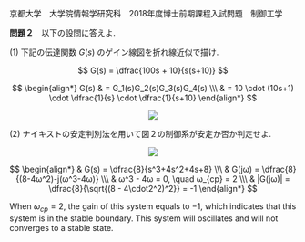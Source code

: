 京都大学　大学院情報学研究科　2018年度博士前期課程入試問題　制御工学

**問題２**　以下の設問に答えよ.

(1) 下記の伝達関数 $G(s)$ のゲイン線図を折れ線近似で描け.

$$
    G(s) = \dfrac{100s + 10}{s(s+10)}
$$

$$
    \begin{align*}
        G(s) & = G_1(s)G_2(s)G_3(s)G_4(s) \\\
        & = 10 \cdot (10s+1) \cdot \dfrac{1}{s} \cdot \dfrac{1}{s+10}
    \end{align*}
$$

<p  align="center">
    <img src="https://gcdnb.pbrd.co/images/R3ciNZ4iA1mh.png?o=1"/>
</p>


(2) ナイキストの安定判別法を用いて図２の制御系が安定か否か判定せよ.

<p  align="center">
    <img src="https://gcdnb.pbrd.co/images/j05gS00zGtpG.png?o=1"/>
</p>

$$
    \begin{align*}
        & G(s) = \dfrac{8}{s^3+4s^2+4s+8} \\\
        & G(jω) = \dfrac{8}{(8-4ω^2)-j(ω^3-4ω)} \\\
        & ω^3 - 4ω = 0, \quad ω_{cp} = 2 \\\
        & |G(jω)| = \dfrac{8}{\sqrt{(8 - 4\cdot2^2)^2}} = -1
    \end{align*}
$$

When $ω_{cp} = 2$, the gain of this system equals to $-1$, which indicates that this system is in the stable boundary. This system will oscillates and will not converges to a stable state.